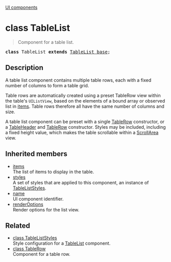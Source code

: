 [UI components](../index.md)

# class TableList

> Component for a table list.

<pre class="docgen_signature"><b>class</b> TableList <b>extends</b> <a href="TableList_base.md">TableList_base</a>;</pre>

## Description

A table list component contains multiple table rows, each with a fixed number of columns to form a table grid.

Table rows are automatically created using a preset TableRow view within the table's `UIListView`, based on the elements of a bound array or observed list in [items](TableList_base_items.md). Table rows therefore all have the same number of columns and size.

A table list component can be preset with a single [TableRow](TableRow.md) constructor, or a [TableHeader](TableHeader.md) and [TableRow](TableRow.md) constructor. Styles may be included, including a fixed height value, which makes the table scrollable within a [ScrollArea](ScrollArea.md) view.

## Inherited members

- [<!--{ref:property}-->items](TableList_base_items.md) \
    The list of items to display in the table.
- [<!--{ref:property}-->styles](TableList_base_styles.md) \
    A set of styles that are applied to this component, an instance of [TableListStyles](TableListStyles.md).
- [<!--{ref:property}-->name](TableList_base_name.md) \
    UI component identifier.
- [<!--{ref:property}-->renderOptions](TableList_base_renderOptions.md) \
    Render options for the list view.

## Related

- [<!--{ref:class}-->class TableListStyles](TableListStyles.md) \
    Style configuration for a [TableList](TableList.md) component.
- [<!--{ref:class}-->class TableRow](TableRow.md) \
    Component for a table row.